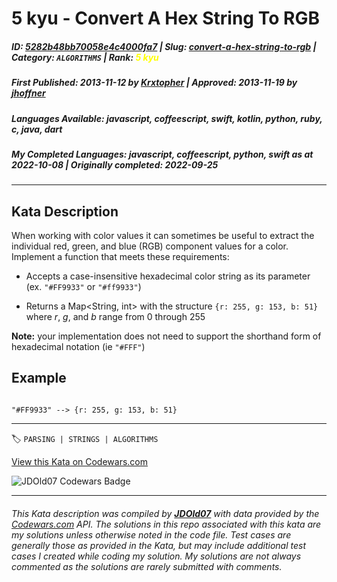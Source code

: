 # 5 kyu - Convert A Hex String To RGB

##### **ID**: [5282b48bb70058e4c4000fa7](https://www.codewars.com/kata/5282b48bb70058e4c4000fa7) | **Slug**: [convert-a-hex-string-to-rgb](https://www.codewars.com/kata/5282b48bb70058e4c4000fa7) | **Category**: `ALGORITHMS` | **Rank**: <span style="color:yellow">5 kyu</span>

##### **First Published**: 2013-11-12 ***by*** [Krxtopher](https://www.codewars.com/users/Krxtopher) | **Approved**: 2013-11-19 ***by*** [jhoffner](https://www.codewars.com/users/jhoffner)

##### **Languages Available**: javascript, coffeescript, swift, kotlin, python, ruby, c, java, dart

##### **My Completed Languages**: javascript, coffeescript, python, swift ***as at*** 2022-10-08 | **Originally completed**: 2022-09-25

---

## Kata Description


When working with color values it can sometimes be useful to extract the individual red, green, and blue (RGB) component values for a color. Implement a function that meets these requirements:



+ Accepts a case-insensitive hexadecimal color string as its parameter (ex. `"#FF9933"` or `"#ff9933"`)

+ Returns a Map<String, int> with the structure `{r: 255, g: 153, b: 51}` where *r*, *g*, and *b* range from 0 through 255



**Note:** your implementation does not need to support the shorthand form of hexadecimal notation (ie `"#FFF"`)





## Example



```

"#FF9933" --> {r: 255, g: 153, b: 51}

```



---


🏷 `PARSING | STRINGS | ALGORITHMS`


[View this Kata on Codewars.com](https://www.codewars.com/kata/5282b48bb70058e4c4000fa7)

![](https://www.codewars.com/users/jdold07/badges/large "JDOld07 Codewars Badge")

---

###### *This Kata description was compiled by [**JDOld07**](https://tpstech.dev) with data provided by the [Codewars.com](https://www.codewars.com) API.  The solutions in this repo associated with this kata are my solutions unless otherwise noted in the code file.  Test cases are generally those as provided in the Kata, but may include additional test cases I created while coding my solution.  My solutions are not always commented as the solutions are rarely submitted with comments.*
